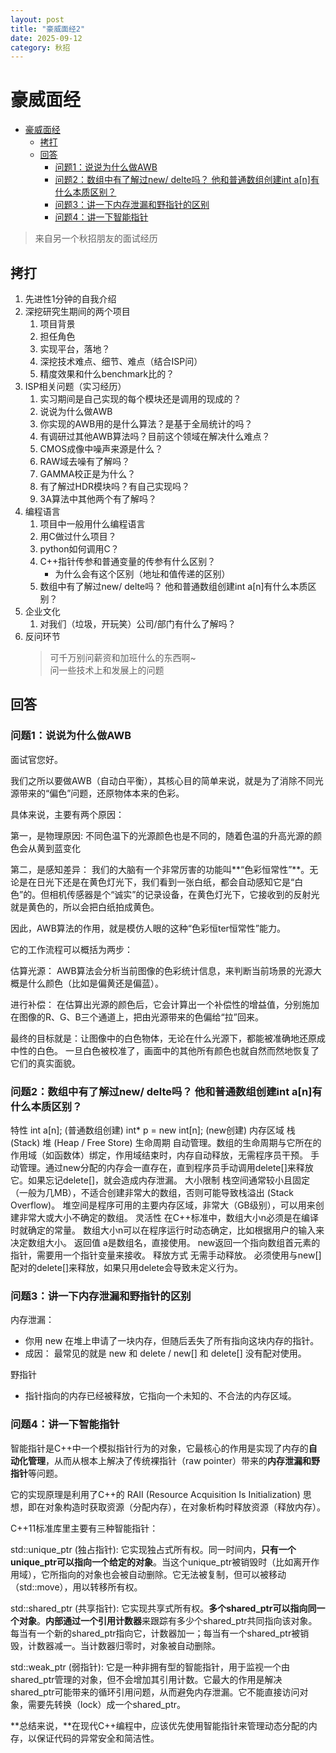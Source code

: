 ```yaml
---
layout: post
title: "豪威面经2"
date: 2025-09-12
category: 秋招
---
```


# 豪威面经

- [豪威面经](#豪威面经)
  - [拷打](#拷打)
  - [回答](#回答)
    - [问题1：说说为什么做AWB](#问题1说说为什么做awb)
    - [问题2：数组中有了解过new/ delte吗？ 他和普通数组创建int a\[n\]有什么本质区别？](#问题2数组中有了解过new-delte吗-他和普通数组创建int-an有什么本质区别)
    - [问题3：讲一下内存泄漏和野指针的区别](#问题3讲一下内存泄漏和野指针的区别)
    - [问题4：讲一下智能指针](#问题4讲一下智能指针)


> 来自另一个秋招朋友的面试经历

## 拷打

1. 先进性1分钟的自我介绍
2. 深挖研究生期间的两个项目
   1. 项目背景
   2. 担任角色
   3. 实现平台，落地？
   4. 深挖技术难点、细节、难点（结合ISP问）
   5. 精度效果和什么benchmark比的？
3. ISP相关问题（实习经历）
   1. 实习期间是自己实现的每个模块还是调用的现成的？
   2. 说说为什么做AWB
   3. 你实现的AWB用的是什么算法？是基于全局统计的吗？
   4. 有调研过其他AWB算法吗？目前这个领域在解决什么难点？
   5. CMOS成像中噪声来源是什么？
   6. RAW域去噪有了解吗？
   7. GAMMA校正是为什么？
   8. 有了解过HDR模块吗？有自己实现吗？
   9. 3A算法中其他两个有了解吗？
4.  编程语言
    1.  项目中一般用什么编程语言
    2.  用C做过什么项目？
    3.  python如何调用C？
    4.  C++指针传参和普通变量的传参有什么区别？
        - 为什么会有这个区别（地址和值传递的区别） 
    5. 数组中有了解过new/ delte吗？ 他和普通数组创建int a[n]有什么本质区别？
5. 企业文化
   1. 对我们（垃圾，开玩笑）公司/部门有什么了解吗？
6. 反问环节
   > 可千万别问薪资和加班什么的东西啊~  
   问一些技术上和发展上的问题

## 回答
### 问题1：说说为什么做AWB

面试官您好。

我们之所以要做AWB（自动白平衡），其核心目的简单来说，就是为了消除不同光源带来的“偏色”问题，还原物体本来的色彩。

具体来说，主要有两个原因：

第一，是物理原因:
不同色温下的光源颜色也是不同的，随着色温的升高光源的颜色会从黄到蓝变化

第二，是感知差异：
我们的大脑有一个非常厉害的功能叫**“色彩恒常性”**。无论是在日光下还是在黄色灯光下，我们看到一张白纸，都会自动感知它是“白色”的。但相机传感器是个“诚实”的记录设备，在黄色灯光下，它接收到的反射光就是黄色的，所以会把白纸拍成黄色。

因此，AWB算法的作用，就是模仿人眼的这种“色彩恒ter恒常性”能力。

它的工作流程可以概括为两步：

估算光源： AWB算法会分析当前图像的色彩统计信息，来判断当前场景的光源大概是什么颜色（比如是偏黄还是偏蓝）。

进行补偿： 在估算出光源的颜色后，它会计算出一个补偿性的增益值，分别施加在图像的R、G、B三个通道上，把由光源带来的色偏给“拉”回来。

最终的目标就是：让图像中的白色物体，无论在什么光源下，都能被准确地还原成中性的白色。 一旦白色被校准了，画面中的其他所有颜色也就自然而然地恢复了它们的真实面貌。


### 问题2：数组中有了解过new/ delte吗？ 他和普通数组创建int a[n]有什么本质区别？
特性	int a[n]; (普通数组创建)	int* p = new int[n]; (new创建)
内存区域	栈 (Stack)	堆 (Heap / Free Store)
生命周期	自动管理。数组的生命周期与它所在的作用域（如函数体）绑定，作用域结束时，内存自动释放，无需程序员干预。	手动管理。通过new分配的内存会一直存在，直到程序员手动调用delete[]来释放它。如果忘记delete[]，就会造成内存泄漏。
大小限制	栈空间通常较小且固定（一般为几MB），不适合创建非常大的数组，否则可能导致栈溢出 (Stack Overflow)。	堆空间是程序可用的主要内存区域，非常大（GB级别），可以用来创建非常大或大小不确定的数组。
灵活性	在C++标准中，数组大小n必须是在编译时就确定的常量。	数组大小n可以在程序运行时动态确定，比如根据用户的输入来决定数组大小。
返回值	a是数组名，直接使用。	new返回一个指向数组首元素的指针，需要用一个指针变量来接收。
释放方式	无需手动释放。	必须使用与new[]配对的delete[]来释放，如果只用delete会导致未定义行为。

### 问题3：讲一下内存泄漏和野指针的区别

内存泄漏：
- 你用 new 在堆上申请了一块内存，但随后丢失了所有指向这块内存的指针。
- 成因： 最常见的就是 new 和 delete / new[] 和 delete[] 没有配对使用。
  
野指针
- 指针指向的内存已经被释放，它指向一个未知的、不合法的内存区域。

### 问题4：讲一下智能指针

智能指针是C++中一个模拟指针行为的对象，它最核心的作用是实现了内存的**自动化管理**，从而从根本上解决了传统裸指针（raw pointer）带来的**内存泄漏和野指针**等问题。

它的实现原理是利用了C++的 RAII (Resource Acquisition Is Initialization) 思想，即在对象构造时获取资源（分配内存），在对象析构时释放资源（释放内存）。

C++11标准库里主要有三种智能指针：

std::unique_ptr (独占指针):
它实现独占式所有权。同一时间内，**只有一个unique_ptr可以指向一个给定的对象**。当这个unique_ptr被销毁时（比如离开作用域），它所指向的对象也会被自动删除。它无法被复制，但可以被移动（std::move），用以转移所有权。

std::shared_ptr (共享指针):
它实现共享式所有权。**多个shared_ptr可以指向同一个对象**。**内部通过一个引用计数器**来跟踪有多少个shared_ptr共同指向该对象。每当有一个新的shared_ptr指向它，计数器加一；每当有一个shared_ptr被销毁，计数器减一。当计数器归零时，对象被自动删除。

std::weak_ptr (弱指针):
它是一种非拥有型的智能指针，用于监视一个由shared_ptr管理的对象，但不会增加其引用计数。它最大的作用是解决shared_ptr可能带来的循环引用问题，从而避免内存泄漏。它不能直接访问对象，需要先转换（lock）成一个shared_ptr。

**总结来说，**在现代C++编程中，应该优先使用智能指针来管理动态分配的内存，以保证代码的异常安全和简洁性。